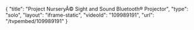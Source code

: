 {
    "title": "Project Nursery&Acirc;&copy; Sight and Sound Bluetooth&reg; Projector",
    "type": "solo",
    "layout": "iframe-static",
    "videoId": "109989191",
    "url": "\/tvpembed\/109989191"
}